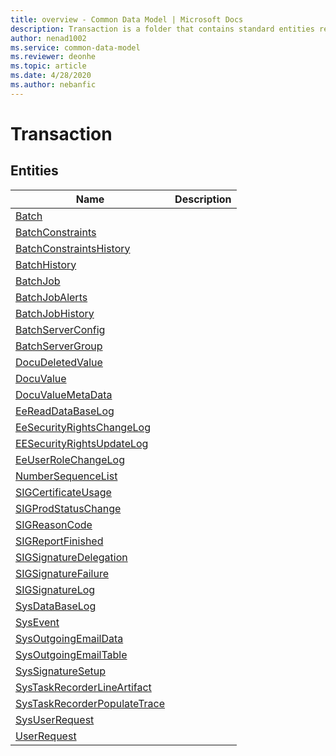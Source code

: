 ```yaml
---
title: overview - Common Data Model | Microsoft Docs
description: Transaction is a folder that contains standard entities related to the Common Data Model.
author: nenad1002
ms.service: common-data-model
ms.reviewer: deonhe
ms.topic: article
ms.date: 4/28/2020
ms.author: nebanfic
---
```


# Transaction


## Entities

|Name|Description|
|---|---|
|[Batch](Batch.md)||
|[BatchConstraints](BatchConstraints.md)||
|[BatchConstraintsHistory](BatchConstraintsHistory.md)||
|[BatchHistory](BatchHistory.md)||
|[BatchJob](BatchJob.md)||
|[BatchJobAlerts](BatchJobAlerts.md)||
|[BatchJobHistory](BatchJobHistory.md)||
|[BatchServerConfig](BatchServerConfig.md)||
|[BatchServerGroup](BatchServerGroup.md)||
|[DocuDeletedValue](DocuDeletedValue.md)||
|[DocuValue](DocuValue.md)||
|[DocuValueMetaData](DocuValueMetaData.md)||
|[EeReadDataBaseLog](EeReadDataBaseLog.md)||
|[EeSecurityRightsChangeLog](EeSecurityRightsChangeLog.md)||
|[EESecurityRightsUpdateLog](EESecurityRightsUpdateLog.md)||
|[EeUserRoleChangeLog](EeUserRoleChangeLog.md)||
|[NumberSequenceList](NumberSequenceList.md)||
|[SIGCertificateUsage](SIGCertificateUsage.md)||
|[SIGProdStatusChange](SIGProdStatusChange.md)||
|[SIGReasonCode](SIGReasonCode.md)||
|[SIGReportFinished](SIGReportFinished.md)||
|[SIGSignatureDelegation](SIGSignatureDelegation.md)||
|[SIGSignatureFailure](SIGSignatureFailure.md)||
|[SIGSignatureLog](SIGSignatureLog.md)||
|[SysDataBaseLog](SysDataBaseLog.md)||
|[SysEvent](SysEvent.md)||
|[SysOutgoingEmailData](SysOutgoingEmailData.md)||
|[SysOutgoingEmailTable](SysOutgoingEmailTable.md)||
|[SysSignatureSetup](SysSignatureSetup.md)||
|[SysTaskRecorderLineArtifact](SysTaskRecorderLineArtifact.md)||
|[SysTaskRecorderPopulateTrace](SysTaskRecorderPopulateTrace.md)||
|[SysUserRequest](SysUserRequest.md)||
|[UserRequest](UserRequest.md)||
